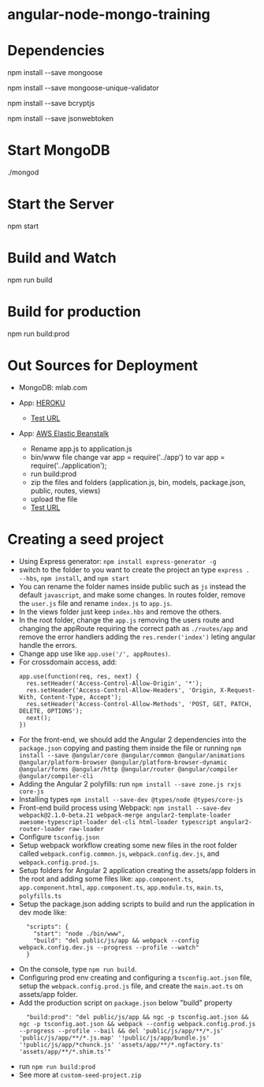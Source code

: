 # angular-node-mongo-training

# Dependencies

npm install --save mongoose

npm install --save mongoose-unique-validator

npm install --save bcryptjs

npm install --save jsonwebtoken

# Start MongoDB

./mongod

# Start the Server

npm start

# Build and Watch

npm run build

# Build for production

npm run build:prod

# Out Sources for Deployment 

- MongoDB: mlab.com
- App: [HEROKU](heroku.com)
  - [Test URL](https://gui-angular2-udemy.herokuapp.com/)

- App: [AWS Elastic Beanstalk](aws.amazon.com)
  - Rename app.js to application.js
  - bin/www file change var app = require('../app') to var app = require('../application');
  - run build:prod
  - zip the files and folders (application.js, bin, models, package.json, public, routes, views)
  - upload the file
  - [Test URL](http://guiangula2udemy-env.us-east-2.elasticbeanstalk.com/)

# Creating a seed project

- Using Express generator: `npm install express-generator -g`
- switch to the folder to you want to create the project an type `express . --hbs`, `npm install`, and `npm start`
- You can rename the folder names inside public such as `js` instead the default `javascript`, and make some changes. In routes folder, remove the `user.js` file and rename `index.js` to `app.js`.
- In the views folder just keep `index.hbs` and remove the others.
- In the root folder, change the `app.js` removing the users route and changing the appRoute requiring the correct path as `./routes/app` and remove the error handlers adding the `res.render('index')` leting angular handle the errors.
- Change app use like `app.use('/', appRoutes)`.
- For crossdomain access, add:
  ```
  app.use(function(req, res, next) {
    res.setHeader('Access-Control-Allow-Origin', '*');
    res.setHeader('Access-Control-Allow-Headers', 'Origin, X-Request-With, Content-Type, Accept');
    res.setHeader('Access-Control-Allow-Methods', 'POST, GET, PATCH, DELETE, OPTIONS');
    next();
  })
  ```
- For the front-end, we should add the Angular 2 dependencies into the `package.json` copying and pasting them inside the file or running `npm install --save @angular/core @angular/common @angular/animations @angular/platform-browser @angular/platform-browser-dynamic @angular/forms @angular/http @angular/router @angular/compiler @angular/compiler-cli`
- Adding the Angular 2 polyfills: run `npm install --save zone.js rxjs core-js`
- Installing types `npm install --save-dev @types/node @types/core-js`
- Front-end build process using Webpack: `npm install --save-dev webpack@2.1.0-beta.21 webpack-merge angular2-template-loader awesome-typescript-loader del-cli html-loader typescript angular2-router-loader raw-loader`
- Configure `tsconfig.json`
- Setup webpack workflow creating some new files in the root folder called `webpack.config.common.js`, `webpack.config.dev.js`, and `webpack.config.prod.js`.
- Setup folders for Angular 2 application creating the assets/app folders in the root and adding some files like: `app.component.ts`, `app.component.html`, `app.component.ts`, `app.module.ts`, `main.ts`, `polyfills.ts`
- Setup the package.json adding scripts to build and run the application in dev mode like:
  ```
    "scripts": {
      "start": "node ./bin/www",
      "build": "del public/js/app && webpack --config webpack.config.dev.js --progress --profile --watch"
    }
  ```
- On the console, type `npm run build`.
- Configuring prod env creating and configuring a `tsconfig.aot.json` file, setup the `webpack.config.prod.js` file, and create the `main.aot.ts` on  assets/app folder.
- Add the production script on `package.json` below "build" property
  ```
    "build:prod": "del public/js/app && ngc -p tsconfig.aot.json && ngc -p tsconfig.aot.json && webpack --config webpack.config.prod.js --progress --profile --bail && del 'public/js/app/**/*.js' 'public/js/app/**/*.js.map' '!public/js/app/bundle.js' '!public/js/app/*chunck.js' 'assets/app/**/*.ngfactory.ts' 'assets/app/**/*.shim.ts'"
  ```
- run `npm run build:prod`
- See more at `custom-seed-project.zip`



